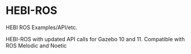# HEBI-ROS
HEBI ROS Examples/API/etc.

HEBI-ROS with updated API calls for Gazebo 10 and 11.
Compatible with ROS Melodic and Noetic
